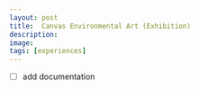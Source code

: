 ```yaml
---
layout: post
title:  Canvas Environmental Art (Exhibition)
description: 
image:
tags: [experiences]
---
```


- [ ] add documentation